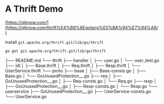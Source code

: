 # A Thrift Demo

[https://qiknow.com/](https://qiknow.com/thrift%E4%B8%8Egolang%E5%BA%94%E7%94%A8/)

install `git.apache.org/thrift.git/lib/go/thrift`

```sh
go get git.apache.org/thrift.git/lib/go/thrift
```


├── README.md
└── thrift
    ├── handler
    │   ├── user.go
    │   └── user_test.go
    ├── idl
    │   ├── Base.thrift
    │   ├── Req.thrift
    │   ├── Resp.thrift
    │   └── UserService.thrift
    └── proto
        ├── base
        │   ├── Base-consts.go
        │   ├── Base.go
        │   └── GoUnusedProtection__.go
        ├── req
        │   ├── GoUnusedProtection__.go
        │   ├── Req-consts.go
        │   └── Req.go
        ├── resp
        │   ├── GoUnusedProtection__.go
        │   ├── Resp-consts.go
        │   └── Resp.go
        └── userservice
            ├── GoUnusedProtection__.go
            ├── UserService-consts.go
            └── UserService.go


